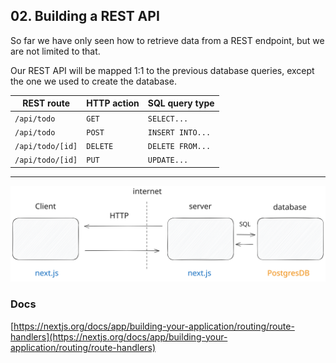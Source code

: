 ## 02. Building a REST API

So far we have only seen how to retrieve data from a REST endpoint, but we are not limited to that.

Our REST API will be mapped 1:1 to the previous database queries, except the one we used to create the database.

| REST route       | HTTP action | SQL query type   |
| ---------------- | ----------- | ---------------- |
| `/api/todo`      | `GET`       | `SELECT...`      |
| `/api/todo`      | `POST`      | `INSERT INTO...` |
| `/api/todo/[id]` | `DELETE`    | `DELETE FROM...` |
| `/api/todo/[id]` | `PUT`       | `UPDATE...`      |

---

![architecture schema](img/architecture.svg)

### Docs

[https://nextjs.org/docs/app/building-your-application/routing/route-handlers](https://nextjs.org/docs/app/building-your-application/routing/route-handlers)
